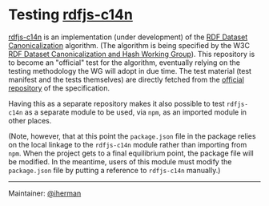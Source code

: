 # Testing [rdfjs-c14n](https://github.com/iherman/rdfjs-c14n)

[rdfjs-c14n](https://github.com/iherman/rdfjs-c14n) is an implementation (under development) of the [RDF Dataset Canonicalization](https://www.w3.org/TR/rdf-canon/) algorithm. (The algorithm is being specified by the W3C [RDF Dataset Canonicalization and Hash Working Group](https://www.w3.org/groups/wg/rch)). This repository is to become an "official" test for the algorithm, eventually relying on the testing methodology the WG will adopt in due time. The test material (test manifest and the tests themselves) are directly fetched from the [official repository](https://github.com/w3c/rdf-canon/) of the specification.

Having this as a separate repository makes it also possible to test `rdfjs-c14n` as a separate module to be used, via `npm`, as an imported module in other places. 

(Note, however, that at this point the `package.json` file in the package relies on the local linkage to the `rdfjs-c14n` module rather than importing from `npm`. When the project gets to a final equilibrium point, the package file will be modified. In the meantime, users of this module must modify the `package.json` file by putting a reference to `rdfjs-c14n` manually.)

---
Maintainer: [@iherman](https://github.com/iherman)
